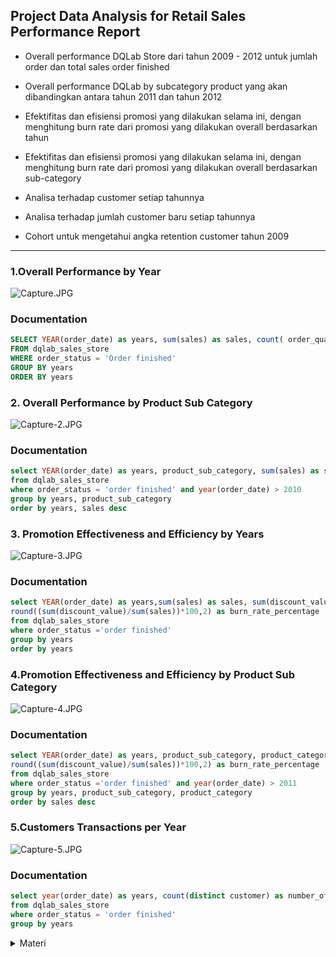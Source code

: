 
## Project Data Analysis for Retail Sales Performance Report

- Overall performance DQLab Store dari tahun 2009 - 2012 untuk jumlah order dan total sales order finished

- Overall performance DQLab by subcategory product yang akan dibandingkan antara tahun 2011 dan tahun 2012

 

- Efektifitas dan efisiensi promosi yang dilakukan selama ini, dengan menghitung burn rate dari promosi yang dilakukan overall berdasarkan tahun

- Efektifitas dan efisiensi promosi yang dilakukan selama ini, dengan menghitung burn rate dari promosi yang dilakukan overall berdasarkan sub-category


- Analisa terhadap customer setiap tahunnya

- Analisa terhadap jumlah customer baru setiap tahunnya

- Cohort untuk mengetahui angka retention customer tahun 2009

---

### 1.Overall Performance by Year

![Capture.JPG](https://github.com/azwarerizal/own-project/blob/master/SQL/Project%20Data%20Analysis%20for%20Retail%20Sales%20Performance%20Report/img/Capture.JPG?raw=true)



### Documentation


```sql
SELECT YEAR(order_date) as years, sum(sales) as sales, count( order_quantity) as number_of_order
FROM dqlab_sales_store
WHERE order_status = 'Order finished'
GROUP BY years
ORDER BY years 
```

### 2. Overall Performance by Product Sub Category

![Capture-2.JPG](https://user-images.githubusercontent.com/118737997/206141027-a992d989-9b01-4d03-b5ac-56e4b1900e88.png)

### Documentation


```sql
select YEAR(order_date) as years, product_sub_category, sum(sales) as sales
from dqlab_sales_store
where order_status = 'order finished' and year(order_date) > 2010
group by years, product_sub_category
order by years, sales desc
```

### 3. Promotion Effectiveness and Efficiency by Years

![Capture-3.JPG](https://github.com/azwarerizal/own-project/blob/master/SQL/Project%20Data%20Analysis%20for%20Retail%20Sales%20Performance%20Report/img/Capture-3.JPG?raw=true)

### Documentation


```sql
select YEAR(order_date) as years,sum(sales) as sales, sum(discount_value) as promotion_value,
round((sum(discount_value)/sum(sales))*100,2) as burn_rate_percentage
from dqlab_sales_store
where order_status ='order finished'
group by years
order by years
```

### 4.Promotion Effectiveness and Efficiency by Product Sub Category
![Capture-4.JPG](https://github.com/azwarerizal/own-project/blob/master/SQL/Project%20Data%20Analysis%20for%20Retail%20Sales%20Performance%20Report/img/Capture-4.JPG?raw=true)

### Documentation


```sql
select YEAR(order_date) as years, product_sub_category, product_category, sum(sales) as sales, sum(discount_value) as promotion_value,
round((sum(discount_value)/sum(sales))*100,2) as burn_rate_percentage
from dqlab_sales_store
where order_status ='order finished' and year(order_date) > 2011
group by years, product_sub_category, product_category
order by sales desc
```

### 5.Customers Transactions per Year
![Capture-5.JPG](https://github.com/azwarerizal/own-project/blob/master/SQL/Project%20Data%20Analysis%20for%20Retail%20Sales%20Performance%20Report/img/Capture-5.JPG?raw=true)


### Documentation


```sql
select year(order_date) as years, count(distinct customer) as number_of_customer
from dqlab_sales_store
where order_status = 'order finished'
group by years
```

<details><summary>Materi</summary>

- [[📂](https://github.com/azwarerizal/own-project/tree/master/SQL/Project%20Data%20Analysis%20for%20Retail%20Sales%20Performance%20Report/Data)]
[[🔍](https://academy.dqlab.id/main/package/project/182?pf=0)] [[📃](https://academy.dqlab.id/certificate/pdf/DQLABPRJC4AFNDGQ)] Project Data Analysis for Retail Sales Performance Report

</details>
